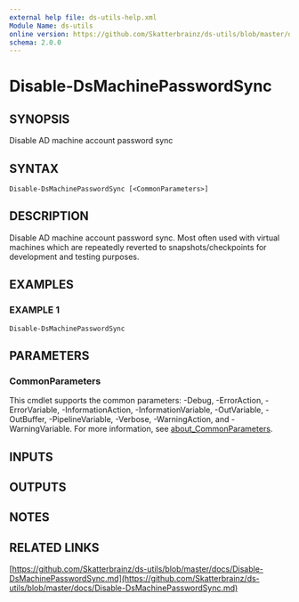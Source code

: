```yaml
---
external help file: ds-utils-help.xml
Module Name: ds-utils
online version: https://github.com/Skatterbrainz/ds-utils/blob/master/docs/Disable-DsMachinePasswordSync.md
schema: 2.0.0
---
```


# Disable-DsMachinePasswordSync

## SYNOPSIS
Disable AD machine account password sync

## SYNTAX

```
Disable-DsMachinePasswordSync [<CommonParameters>]
```

## DESCRIPTION
Disable AD machine account password sync.
Most often used with
virtual machines which are repeatedly reverted to snapshots/checkpoints
for development and testing purposes.

## EXAMPLES

### EXAMPLE 1
```
Disable-DsMachinePasswordSync
```

## PARAMETERS

### CommonParameters
This cmdlet supports the common parameters: -Debug, -ErrorAction, -ErrorVariable, -InformationAction, -InformationVariable, -OutVariable, -OutBuffer, -PipelineVariable, -Verbose, -WarningAction, and -WarningVariable. For more information, see [about_CommonParameters](http://go.microsoft.com/fwlink/?LinkID=113216).

## INPUTS

## OUTPUTS

## NOTES

## RELATED LINKS

[https://github.com/Skatterbrainz/ds-utils/blob/master/docs/Disable-DsMachinePasswordSync.md](https://github.com/Skatterbrainz/ds-utils/blob/master/docs/Disable-DsMachinePasswordSync.md)

